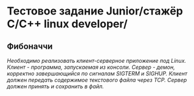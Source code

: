 
# Тестовое задание Junior/стажёр C/C++ linux developer/
## Фибоначчи
*Необходимо реализовать клиент-серверное приложение под Linux. 
Клиент - программа, запускаемая из консоли. 
Сервер - демон, корректно завершающийся по сигналам SIGTERM и SIGHUP. 
Клиент должен передать содержимое текстового файла через TCP. 
Сервер должен принять и сохранить в файл.* 
